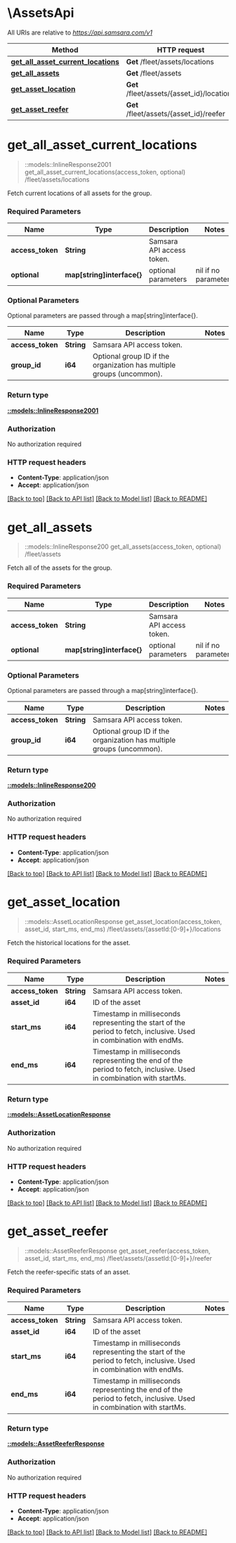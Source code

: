 # \AssetsApi

All URIs are relative to *https://api.samsara.com/v1*

Method | HTTP request | Description
------------- | ------------- | -------------
[**get_all_asset_current_locations**](AssetsApi.md#get_all_asset_current_locations) | **Get** /fleet/assets/locations | /fleet/assets/locations
[**get_all_assets**](AssetsApi.md#get_all_assets) | **Get** /fleet/assets | /fleet/assets
[**get_asset_location**](AssetsApi.md#get_asset_location) | **Get** /fleet/assets/{asset_id}/locations | /fleet/assets/{assetId:[0-9]+}/locations
[**get_asset_reefer**](AssetsApi.md#get_asset_reefer) | **Get** /fleet/assets/{asset_id}/reefer | /fleet/assets/{assetId:[0-9]+}/reefer


# **get_all_asset_current_locations**
> ::models::InlineResponse2001 get_all_asset_current_locations(access_token, optional)
/fleet/assets/locations

Fetch current locations of all assets for the group.

### Required Parameters

Name | Type | Description  | Notes
------------- | ------------- | ------------- | -------------
  **access_token** | **String**| Samsara API access token. | 
 **optional** | **map[string]interface{}** | optional parameters | nil if no parameters

### Optional Parameters
Optional parameters are passed through a map[string]interface{}.

Name | Type | Description  | Notes
------------- | ------------- | ------------- | -------------
 **access_token** | **String**| Samsara API access token. | 
 **group_id** | **i64**| Optional group ID if the organization has multiple groups (uncommon). | 

### Return type

[**::models::InlineResponse2001**](inline_response_200_1.md)

### Authorization

No authorization required

### HTTP request headers

 - **Content-Type**: application/json
 - **Accept**: application/json

[[Back to top]](#) [[Back to API list]](../README.md#documentation-for-api-endpoints) [[Back to Model list]](../README.md#documentation-for-models) [[Back to README]](../README.md)

# **get_all_assets**
> ::models::InlineResponse200 get_all_assets(access_token, optional)
/fleet/assets

Fetch all of the assets for the group.

### Required Parameters

Name | Type | Description  | Notes
------------- | ------------- | ------------- | -------------
  **access_token** | **String**| Samsara API access token. | 
 **optional** | **map[string]interface{}** | optional parameters | nil if no parameters

### Optional Parameters
Optional parameters are passed through a map[string]interface{}.

Name | Type | Description  | Notes
------------- | ------------- | ------------- | -------------
 **access_token** | **String**| Samsara API access token. | 
 **group_id** | **i64**| Optional group ID if the organization has multiple groups (uncommon). | 

### Return type

[**::models::InlineResponse200**](inline_response_200.md)

### Authorization

No authorization required

### HTTP request headers

 - **Content-Type**: application/json
 - **Accept**: application/json

[[Back to top]](#) [[Back to API list]](../README.md#documentation-for-api-endpoints) [[Back to Model list]](../README.md#documentation-for-models) [[Back to README]](../README.md)

# **get_asset_location**
> ::models::AssetLocationResponse get_asset_location(access_token, asset_id, start_ms, end_ms)
/fleet/assets/{assetId:[0-9]+}/locations

Fetch the historical locations for the asset.

### Required Parameters

Name | Type | Description  | Notes
------------- | ------------- | ------------- | -------------
  **access_token** | **String**| Samsara API access token. | 
  **asset_id** | **i64**| ID of the asset | 
  **start_ms** | **i64**| Timestamp in milliseconds representing the start of the period to fetch, inclusive. Used in combination with endMs. | 
  **end_ms** | **i64**| Timestamp in milliseconds representing the end of the period to fetch, inclusive. Used in combination with startMs. | 

### Return type

[**::models::AssetLocationResponse**](AssetLocationResponse.md)

### Authorization

No authorization required

### HTTP request headers

 - **Content-Type**: application/json
 - **Accept**: application/json

[[Back to top]](#) [[Back to API list]](../README.md#documentation-for-api-endpoints) [[Back to Model list]](../README.md#documentation-for-models) [[Back to README]](../README.md)

# **get_asset_reefer**
> ::models::AssetReeferResponse get_asset_reefer(access_token, asset_id, start_ms, end_ms)
/fleet/assets/{assetId:[0-9]+}/reefer

Fetch the reefer-specific stats of an asset.

### Required Parameters

Name | Type | Description  | Notes
------------- | ------------- | ------------- | -------------
  **access_token** | **String**| Samsara API access token. | 
  **asset_id** | **i64**| ID of the asset | 
  **start_ms** | **i64**| Timestamp in milliseconds representing the start of the period to fetch, inclusive. Used in combination with endMs. | 
  **end_ms** | **i64**| Timestamp in milliseconds representing the end of the period to fetch, inclusive. Used in combination with startMs. | 

### Return type

[**::models::AssetReeferResponse**](AssetReeferResponse.md)

### Authorization

No authorization required

### HTTP request headers

 - **Content-Type**: application/json
 - **Accept**: application/json

[[Back to top]](#) [[Back to API list]](../README.md#documentation-for-api-endpoints) [[Back to Model list]](../README.md#documentation-for-models) [[Back to README]](../README.md)

